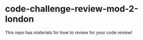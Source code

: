 # code-challenge-review-mod-2-london

This repo has materials for how to review for your code review!
